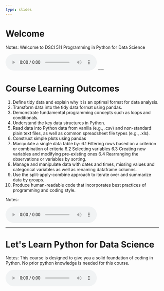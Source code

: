 ```yaml
---
type: slides
---
```


# Welcome 

Notes: Welcome to DSCI 511 Programming in Python for Data Science  
<html>
<audio controls >
  <source src="/placeholder_audio.mp3" />
</audio></html>
---

# Course Learning Outcomes 

1. Define tidy data and explain why it is an optimal format for data analysis.
1. Transform data into the tidy data format using pandas.
1. Demonstrate fundamental programming concepts such as loops and conditionals.
1. Understand the key data structures in Python.
1. Read data into Python data from vanilla (e.g., .csv) and non-standard plain text files, as well as common spreadsheet file types (e.g., .xls).
1. Construct simple plots using pandas
1. Manipulate a single data table by:
    6.1 Filtering rows based on a criterion or combination of criteria
    6.2 Selecting variables
    6.3 Creating new variables and modifying pre-existing ones
    6.4 Rearranging the observations or variables by sorting.
1. Manage and manipulate data with dates and times, missing values and categorical variables as well as renaming dataframe columns.
1. Use the split-apply-combine approach to iterate over and summarize data by groups.
1. Produce human-readable code that incorporates best practices of programming and coding style.


Notes:
<html>
<audio controls >
  <source src="/placeholder_audio.mp3" />
</audio></html>
 
---
# Let's Learn Python for Data Science  

Notes: This course is designed to give you a solid foundation of coding in Python. No prior python knowledge is needed for this course. 

<html>
<audio controls >
  <source src="/module0/511_Module0.mp3" />
</audio></html>